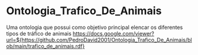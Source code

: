 # Ontologia_Trafico_De_Animais
Uma ontologia que possui como objetivo principal elencar os diferentes tipos de tráfico de animais
https://docs.google.com/viewer?url=${https://github.com/PedroDavid2001/Ontologia_Trafico_De_Animais/blob/main/trafico_de_animais.rdf}
